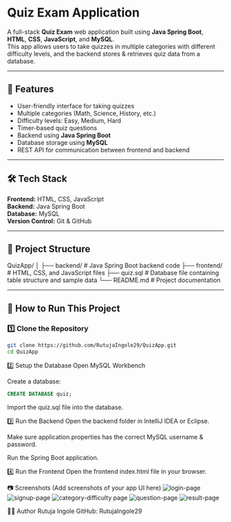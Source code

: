 # Quiz Exam Application

A full-stack **Quiz Exam** web application built using **Java Spring Boot**, **HTML**, **CSS**, **JavaScript**, and **MySQL**.  
This app allows users to take quizzes in multiple categories with different difficulty levels, and the backend stores & retrieves quiz data from a database.

---

## 📌 Features
- User-friendly interface for taking quizzes
- Multiple categories (Math, Science, History, etc.)
- Difficulty levels: Easy, Medium, Hard
- Timer-based quiz questions
- Backend using **Java Spring Boot**
- Database storage using **MySQL**
- REST API for communication between frontend and backend

---

## 🛠️ Tech Stack
**Frontend:** HTML, CSS, JavaScript  
**Backend:** Java Spring Boot  
**Database:** MySQL  
**Version Control:** Git & GitHub

---

## 📂 Project Structure
QuizApp/
│
├── backend/ # Java Spring Boot backend code
├── frontend/ # HTML, CSS, and JavaScript files
├── quiz.sql # Database file containing table structure and sample data
└── README.md # Project documentation


---

## 🚀 How to Run This Project
### 1️⃣ Clone the Repository
```bash
git clone https://github.com/RutujaIngole29/QuizApp.git
cd QuizApp
```
2️⃣ Setup the Database
Open MySQL Workbench

Create a database:
```sql
CREATE DATABASE quiz;
```
Import the quiz.sql file into the database.

3️⃣ Run the Backend
Open the backend folder in IntelliJ IDEA or Eclipse.

Make sure application.properties has the correct MySQL username & password.

Run the Spring Boot application.

4️⃣ Run the Frontend
Open the frontend index.html file in your browser.

📷 Screenshots
(Add screenshots of your app UI here)
![login-page](screenshots/login.png)
![signup-page](screenshots/signup.png)
![category-difficulty page](screenshots/category-difficulty.png)
![question-page](screenshots/question.png)
![result-page](screenshots/result.png)





👩‍💻 Author
Rutuja Ingole
GitHub: RutujaIngole29
